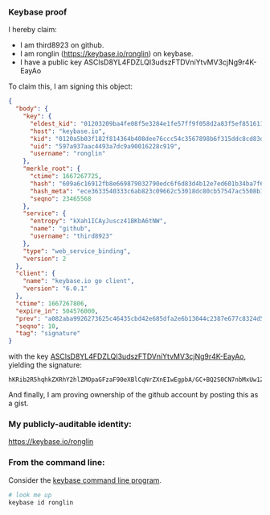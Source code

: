 ### Keybase proof

I hereby claim:

  * I am third8923 on github.
  * I am ronglin (https://keybase.io/ronglin) on keybase.
  * I have a public key ASClsD8YL4FDZLQI3udszFTDVniYtvMV3cjNg9r4K-EayAo

To claim this, I am signing this object:

```json
{
  "body": {
    "key": {
      "eldest_kid": "01203209ba4fe08f5e3284e1fe57ff9f058d2a83f5ef8516116629fa645cf36ad9960a",
      "host": "keybase.io",
      "kid": "0120a5b03f182f814364b408dee76ccc54c3567898b6f315ddc8cd83daf82be11ac80a",
      "uid": "597a937aac4493a7dc9a90016228c919",
      "username": "ronglin"
    },
    "merkle_root": {
      "ctime": 1667267725,
      "hash": "609a6c16912fb8e669879032790edc6f6d83d4b12e7ed601b34ba7f65032a7cc1d9ee34c0f13509990f70b8e45527d20e76bced26e54bde21514897496f364ff",
      "hash_meta": "ece3633540333c6ab823c09662c53018dc80cb57547ac5508b1bd2801225c40e",
      "seqno": 23465568
    },
    "service": {
      "entropy": "kXah1ICAyJuscz41BKbA6tNW",
      "name": "github",
      "username": "third8923"
    },
    "type": "web_service_binding",
    "version": 2
  },
  "client": {
    "name": "keybase.io go client",
    "version": "6.0.1"
  },
  "ctime": 1667267806,
  "expire_in": 504576000,
  "prev": "a082aba9926273625c46435cbd42e685dfa2e6b13044c2387e677c8324d53ea3",
  "seqno": 10,
  "tag": "signature"
}
```

with the key [ASClsD8YL4FDZLQI3udszFTDVniYtvMV3cjNg9r4K-EayAo](https://keybase.io/ronglin), yielding the signature:

```
hKRib2R5hqhkZXRhY2hlZMOpaGFzaF90eXBlCqNrZXnEIwEgpbA/GC+BQ2S0CN7nbMxUw1Z4mLbzFd3IzYPa+CvhGsgKp3BheWxvYWTESpcCCsQgoIKrqZJic2JcRkNcvULmhd+i5rEwRMI4fmd8gyTVPqPEIMgb2/hXmyJmfzu2fD1Iq7t+xl8LvdVFDtqhnjxjUSrUAgHCo3NpZ8RAkF6ixRYFjPV15oXztSYbOE71EpiGLxNpNkzehbqpzXF2XNbGXJvjVoyHFjaNlQ2j5D2NdW5xIh2/k9LmFro5AahzaWdfdHlwZSCkaGFzaIKkdHlwZQildmFsdWXEIBjHMulafCmwgEB3ZYtfb7p9WiUIDGcPaWfIqjEZE3eYo3RhZ80CAqd2ZXJzaW9uAQ==

```

And finally, I am proving ownership of the github account by posting this as a gist.

### My publicly-auditable identity:

https://keybase.io/ronglin

### From the command line:

Consider the [keybase command line program](https://keybase.io/download).

```bash
# look me up
keybase id ronglin
```
